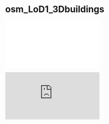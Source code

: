 # osm_LoD1_3Dbuildings

![Alt text](/img/mamre.html?raw=true "Optional Title")

![alt text](https://github.com/AdrianKriger/osm_LoD1_3Dbuildings/blob/main/img/mamre.html)

